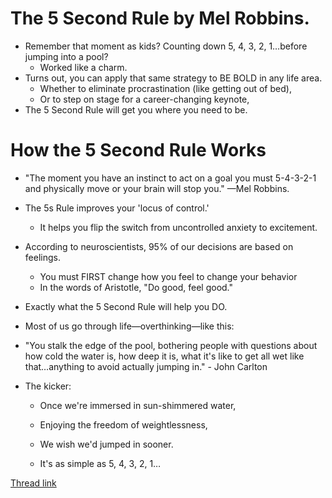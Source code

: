# The 5 Second Rule by Mel Robbins.
- Remember that moment as kids? Counting down 5, 4, 3, 2, 1…before jumping into a pool?
	- Worked like a charm.
- Turns out, you can apply that same strategy to BE BOLD in any life area.
	- Whether to eliminate procrastination (like getting out of bed),
	- Or to step on stage for a career-changing keynote,
- The 5 Second Rule will get you where you need to be.

# How the 5 Second Rule Works
- "The moment you have an instinct to act on a goal you must 5-4-3-2-1 and physically move or your brain will stop you." —Mel Robbins.
- The 5s Rule improves your 'locus of control.'
	- It helps you flip the switch from uncontrolled anxiety to excitement.
- According to neuroscientists, 95% of our decisions are based on feelings.
	- You must FIRST change how you feel to change your behavior
	- In the words of Aristotle, "Do good, feel good."
- Exactly what the 5 Second Rule will help you DO.
- Most of us go through life—overthinking—like this:
- "You stalk the edge of the pool, bothering people with questions about how cold the water is, how deep it is, what it's like to get all wet like that…anything to avoid actually jumping in." - John Carlton
- The kicker:

	- Once we're immersed in sun-shimmered water,

	- Enjoying the freedom of weightlessness,

	- We wish we'd jumped in sooner.

	- It's as simple as 5, 4, 3, 2, 1…

[Thread link](https://twitter.com/SystemSunday/status/1599756691158933504)
